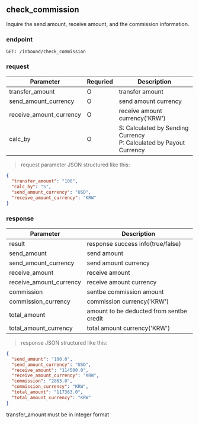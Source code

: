 ## check_commission

Inquire the send amount, receive amount, and the commission information.

### endpoint
<code>GET: /inbound/check_commission</code>

### request
Parameter | Requried | Description
--------- | ------- | -----------
transfer_amount |O| transfer amount
send_amount_currency |O| send amount currency
receive_amount_currency |O| receive amount currency('KRW')
calc_by |O| S: Calculated by Sending Currency <br/> P: Calculated by Payout Currency

> request parameter JSON structured like this:

```json
{
  "transfer_amount": "100",
  "calc_by": "S",
  "send_amount_currency": "USD",
  "receive_amount_currency": "KRW"
}
```

### response
Parameter | Description
--------- | -----------
result | response success info(true/false)
send_amount | send amount
send_amount_currency | send amount currency
receive_amount | receive amount
receive_amount_currency | receive amount currency
commission | sentbe commission amount
commission_currency | commission currency('KRW')
total_amount | amount to be deducted from sentbe credit
total_amount_currency | total amount currency('KRW')

> response JSON structured like this:

```json
{
  "send_amount": "100.0",
  "send_amount_currency": "USD",
  "receive_amount": "114500.0",
  "receive_amount_currency": "KRW",
  "commission": "2863.0",
  "commission_currency": "KRW",
  "total_amount": "117363.0",
  "total_amount_currency": "KRW"
}
```

<aside class="notice">
transfer_amount must be in integer format
</aside>
